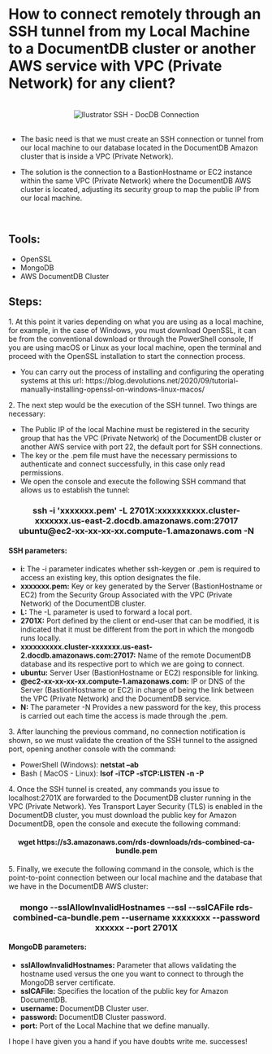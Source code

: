 
# How to connect remotely through an SSH tunnel from my Local Machine to a DocumentDB cluster or another AWS service with VPC (Private Network) for any client?
<br />
<div align="center">
  <img align="center" alt="Ilustrator SSH - DocDB Connection" src="https://d2908q01vomqb2.cloudfront.net/887309d048beef83ad3eabf2a79a64a389ab1c9f/2020/04/06/Getting-started-part-1-A.jpg" />
</div>
<br />
<p>

- The basic need is that we must create an SSH connection or tunnel from our local machine to our database located in the DocumentDB Amazon cluster that is inside a VPC (Private Network).

- The solution is the connection to a BastionHostname or EC2 instance within the same VPC (Private Network) where the DocumentDB AWS cluster is located, adjusting its security group to map the public IP
from our local machine.
</p>
<br />
<h2>Tools:</h2>
<div>
  <ul>
  <li type="disc">OpenSSL</li>
  <li type="disc">MongoDB</li>
  <li type="disc">AWS DocumentDB Cluster</li>
  </ul>
</div>
<h2>Steps:</h2>
<p>
1. At this point it varies depending on what you are using as a local machine, for example, in the case of Windows, you must download OpenSSL, it can be from the conventional download or through the PowerShell console,
    If you are using macOS or Linux as your local machine, open the terminal and proceed with the OpenSSL installation to start the connection process.
  
 <ul>
<li> You can carry out the process of installing and configuring the operating systems at this url: https://blog.devolutions.net/2020/09/tutorial-manually-installing-openssl-on-windows-linux-macos/ </li>
  </ul>
</p>
<p>
2. The next step would be the execution of the SSH tunnel. Two things are necessary:
<ul>
<li>The Public IP of the local Machine must be registered in the security group that has the VPC (Private Network) of the DocumentDB cluster or another AWS service with port 22, the default port for SSH connections.</li>
<li>The key or the .pem file must have the necessary permissions to authenticate and connect successfully, in this case only read permissions.</li>
<li>We open the console and execute the following SSH command that allows us to establish the tunnel:</li>
</ul>
<h3 align="center">
ssh -i 'xxxxxxx.pem' -L 2701X:xxxxxxxxxx.cluster-xxxxxxx.us-east-2.docdb.amazonaws.com:27017 ubuntu@ec2-xx-xx-xx-xx.compute-1.amazonaws.com -N
</h3>
 
 <h4>SSH parameters:</h4>
  <ul>

<li><b>i:</b> The -i parameter indicates whether ssh-keygen or .pem is required to access an existing key, this option designates the file.</li>
<li><b>xxxxxxx.pem:</b> Key or key generated by the Server (BastionHostname or EC2) from the Security Group Associated with the VPC (Private Network) of the DocumentDB cluster.</li>
<li><b>L:</b> The -L parameter is used to forward a local port.</li>
<li><b>2701X:</b> Port defined by the client or end-user that can be modified, it is indicated that it must be different from the port in which the mongodb runs locally.</li>
<li><b>xxxxxxxxxx.cluster-xxxxxxx.us-east-2.docdb.amazonaws.com:27017:</b> Name of the remote DocumentDB database and its respective port to which we are going to connect.</li>
<li><b>ubuntu:</b> Server User (BastionHostname or EC2) responsible for linking.</li>
<li><b>@ec2-xx-xx-xx-xx.compute-1.amazonaws.com:</b> IP or DNS of the Server (BastionHostname or EC2) in charge of being the link between the VPC (Private Network) and the DocumentDB service.</li>
<li><b>N:</b> The parameter -N Provides a new password for the key, this process is carried out each time the access is made through the .pem.</li>
  </ul>
</p>
<p>
3. After launching the previous command, no connection notification is shown, so we must validate the creation of the SSH tunnel to the assigned port, opening another console with the command:
<ul>
  <li> PowerShell (Windows): <b> netstat –ab </b></li>
  <li> Bash ( MacOS - Linux): <b> lsof -iTCP -sTCP:LISTEN -n -P </b> </li>
</ul>
</p>
<p>
4. Once the SSH tunnel is created, any commands you issue to localhost:2701X are forwarded to the DocumentDB cluster running in the VPC (Private Network). Yes Transport Layer Security (TLS)
    is enabled in the DocumentDB cluster, you must download the public key for Amazon DocumentDB, open the console and execute the following command:

  <h4 align="center">
wget https://s3.amazonaws.com/rds-downloads/rds-combined-ca-bundle.pem
</h4>


</p>
<p>
5. Finally, we execute the following command in the console, which is the point-to-point connection between our local machine and the database that we have in the DocumentDB AWS cluster:

<h3 align="center">
mongo --sslAllowInvalidHostnames --ssl --sslCAFile rds-combined-ca-bundle.pem --username xxxxxxxx --password xxxxxx --port 2701X
</h3>

<h4>MongoDB parameters:</h4>
<ul>
<li><b> sslAllowInvalidHostnames:</b> Parameter that allows validating the hostname used versus the one you want to connect to through the MongoDB server certificate.</li>
<li><b> sslCAFile:</b> Specifies the location of the public key for Amazon DocumentDB.</li>
<li><b>username:</b> DocumentDB Cluster user.</li>
<li><b>password:</b> DocumentDB Cluster password.</li>
<li><b>port:</b> Port of the Local Machine that we define manually.</li>
 </ul>
</p>
I hope I have given you a hand if you have doubts write me. successes!
